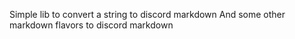 Simple lib to convert a string to discord markdown
And some other markdown flavors to discord markdown